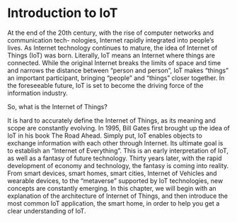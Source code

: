# Introduction to IoT

At the end of the 20th century, with the rise of computer networks and communication tech- nologies, Internet rapidly integrated into people’s lives. As Internet technology continues to mature, the idea of Internet of Things (IoT) was born. Literally, IoT means an Internet where things are connected. While the original Internet breaks the limits of space and time and narrows the distance between “person and person”, IoT makes “things” an important participant, bringing “people” and “things” closer together. In the foreseeable future, IoT is set to become the driving force of the information industry.

So, what is the Internet of Things?

It is hard to accurately define the Internet of Things, as its meaning and scope are constantly evolving. In 1995, Bill Gates first brought up the idea of IoT in his book The Road Ahead. Simply put, IoT enables objects to exchange information with each other through Internet. Its ultimate goal is to establish an “Internet of Everything”. This is an early interpretation of IoT, as well as a fantasy of future technology. Thirty years later, with the rapid development of economy and technology, the fantasy is coming into reality. From smart devices, smart homes, smart cities, Internet of Vehicles and wearable devices, to the “metaverse” supported by IoT technologies, new concepts are constantly emerging. In this chapter, we will begin with an explanation of the architecture of Internet of Things, and then introduce the most common IoT application, the smart home, in order to help you get a clear understanding of IoT.
